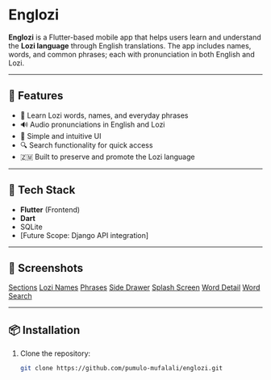 # Englozi

**Englozi** is a Flutter-based mobile app that helps users learn and understand the **Lozi language** through English translations. The app includes names, words, and common phrases; each with pronunciation in both English and Lozi.

---

## 📱 Features

- 🧠 Learn Lozi words, names, and everyday phrases  
- 🔊 Audio pronunciations in English and Lozi  
- 🎯 Simple and intuitive UI  
- 🔍 Search functionality for quick access  
- 🇿🇲 Built to preserve and promote the Lozi language

---

## 🚀 Tech Stack

- **Flutter** (Frontend)
- **Dart**  
- SQLite
- [Future Scope: Django API integration]

---

## 📸 Screenshots

[Sections](https://github.com/pumulo-mufalali/englozi/blob/master/lib/screenshots/the_three_sections.png?raw=true)
[Lozi Names](https://github.com/pumulo-mufalali/englozi/blob/master/lib/screenshots/lozi_names.png?raw=true)
[Phrases](https://github.com/pumulo-mufalali/englozi/blob/master/lib/screenshots/phrases.png?raw=true)
[Side Drawer](https://github.com/pumulo-mufalali/englozi/blob/master/lib/screenshots/side_drawer.png?raw=true)
[Splash Screen](https://github.com/pumulo-mufalali/englozi/blob/master/lib/screenshots/splash_screen.png?raw=true)
[Word Detail](https://github.com/pumulo-mufalali/englozi/blob/master/lib/screenshots/word_details.png?raw=true)
[Word Search](https://github.com/pumulo-mufalali/englozi/blob/master/lib/screenshots/word_search.png?raw=true)

---

## 📦 Installation

1. Clone the repository:

   ```bash
   git clone https://github.com/pumulo-mufalali/englozi.git
